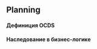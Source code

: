 ## Planning
#### Дефиниция OCDS
[](/schema/definitions/Planning.schema.json)
#### Наследование в бизнес-логике
